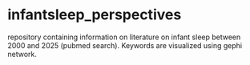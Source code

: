 # infantsleep_perspectives
repository containing information on literature on infant sleep between 2000 and 2025 (pubmed search). Keywords are visualized using gephi network.
